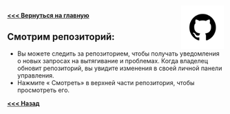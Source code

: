 <img src="pngwing.png" alt="Logo" width="100" align="right" />

**[<<< Вернуться на главную](./Start_File.md)**

## **Смотрим репозиторий:**
- Вы можете следить за репозиторием, чтобы получать уведомления о новых запросах на вытягивание и проблемах. Когда владелец обновит репозиторий, вы увидите изменения в своей личной панели управления. 
- Нажмите « Смотреть» в верхней части репозитория, чтобы просмотреть его.

**[<<< Назад](./Start_File.md)**